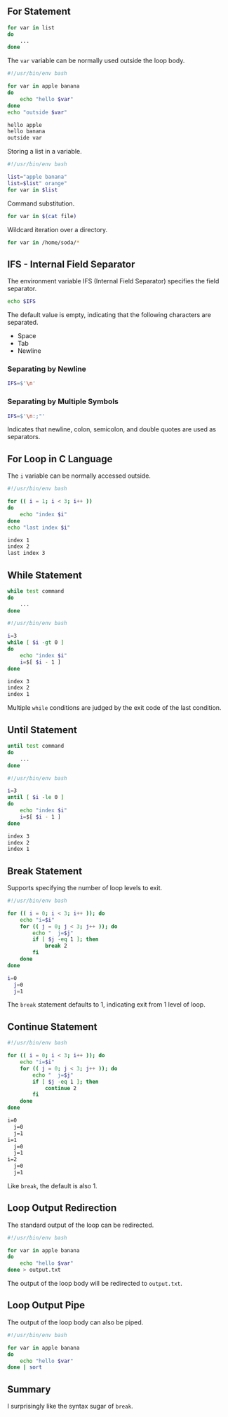 ## For Statement

```bash
for var in list
do
    ...
done
```

The `var` variable can be normally used outside the loop body.

```bash
#!/usr/bin/env bash

for var in apple banana
do
    echo "hello $var"
done
echo "outside $var"
```

```txt
hello apple
hello banana
outside var
```

Storing a list in a variable.

```bash
#!/usr/bin/env bash

list="apple banana"
list=$list" orange"
for var in $list
```

Command substitution.

```bash
for var in $(cat file)
```

Wildcard iteration over a directory.

```bash
for var in /home/soda/*
```

## IFS - Internal Field Separator

The environment variable IFS (Internal Field Separator) specifies the field separator.

```bash
echo $IFS
```

The default value is empty, indicating that the following characters are separated.

* Space
* Tab
* Newline

### Separating by Newline

```bash
IFS=$'\n'
```

### Separating by Multiple Symbols

```bash
IFS=$'\n:;"'
```

Indicates that newline, colon, semicolon, and double quotes are used as separators.

## For Loop in C Language

The `i` variable can be normally accessed outside.

```bash
#!/usr/bin/env bash

for (( i = 1; i < 3; i++ ))
do
    echo "index $i"
done
echo "last index $i"
```

```txt
index 1
index 2
last index 3
```

## While Statement

```bash
while test command
do
    ...
done
```

```bash
#!/usr/bin/env bash

i=3
while [ $i -gt 0 ]
do
    echo "index $i"
    i=$[ $i - 1 ]
done
```

```txt
index 3
index 2
index 1
```

Multiple `while` conditions are judged by the exit code of the last condition.

## Until Statement

```bash
until test command
do
    ...
done
```

```bash
#!/usr/bin/env bash

i=3
until [ $i -le 0 ]
do
    echo "index $i"
    i=$[ $i - 1 ]
done
```

```txt
index 3
index 2
index 1
```

## Break Statement

Supports specifying the number of loop levels to exit.

```bash
#!/usr/bin/env bash

for (( i = 0; i < 3; i++ )); do
    echo "i=$i"
    for (( j = 0; j < 3; j++ )); do
        echo "  j=$j"
        if [ $j -eq 1 ]; then
            break 2
        fi
    done
done
```

```bash
i=0
  j=0
  j=1
```

The `break` statement defaults to 1, indicating exit from 1 level of loop.

## Continue Statement

```bash
#!/usr/bin/env bash

for (( i = 0; i < 3; i++ )); do
    echo "i=$i"
    for (( j = 0; j < 3; j++ )); do
        echo "  j=$j"
        if [ $j -eq 1 ]; then
            continue 2
        fi
    done
done
```

```txt
i=0
  j=0
  j=1
i=1
  j=0
  j=1
i=2
  j=0
  j=1
```

Like `break`, the default is also 1.

## Loop Output Redirection

The standard output of the loop can be redirected.

```bash
#!/usr/bin/env bash

for var in apple banana
do
    echo "hello $var"
done > output.txt
```

The output of the loop body will be redirected to `output.txt`.

## Loop Output Pipe

The output of the loop body can also be piped.

```bash
#!/usr/bin/env bash

for var in apple banana
do
    echo "hello $var"
done | sort
```

## Summary

I surprisingly like the syntax sugar of `break`.
